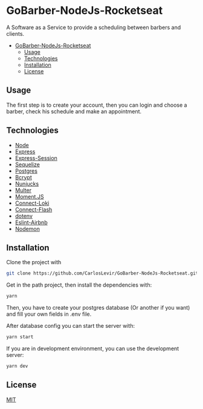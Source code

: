 # GoBarber-NodeJs-Rocketseat

A Software as a Service to provide a scheduling between barbers and clients.

- [GoBarber-NodeJs-Rocketseat](#gobarber-nodejs-rocketseat)
  - [Usage](#usage)
  - [Technologies](#technologies)
  - [Installation](#installation)
  - [License](#license)

## Usage

The first step is to create your account, then you can login and choose a barber, check his schedule and make an appointment.

## Technologies

- [Node](https://nodejs.org/en/)
- [Express](https://expressjs.com/pt-br/)
- [Express-Session](https://www.npmjs.com/package/express-session/)
- [Sequelize](http://docs.sequelizejs.com/)
- [Postgres](https://www.postgresql.org/)
- [Bcrypt](https://www.npmjs.com/package/bcryptjs/)
- [Nunjucks](https://mozilla.github.io/nunjucks/)
- [Multer](https://github.com/expressjs/multer/)
- [Moment.JS](https://momentjs.com/)
- [Connect-Loki](https://www.npmjs.com/package/connect-loki/)
- [Connect-Flash](https://github.com/jaredhanson/connect-flash/)
- [dotenv](https://www.npmjs.com/package/dotenv)
- [Eslint-Airbnb](https://eslint.org/)
- [Nodemon](https://nodemon.io/)

## Installation

Clone the project with

```sh
git clone https://github.com/CarlosLevir/GoBarber-NodeJs-Rocketseat.git
```

Get in the path project, then install the dependencies with:

```sh
yarn
```

Then, you have to create your postgres database (Or another if you want) and fill your own fields in .env file.

After database config you can start the server with:

```sh
yarn start
```

If you are in development environment, you can use the development server:

```sh
yarn dev
```

## License

[MIT](https://choosealicense.com/licenses/mit/)

